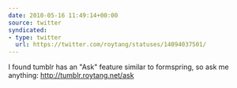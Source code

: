 ```yaml
---
date: 2010-05-16 11:49:14+00:00
source: twitter
syndicated:
- type: twitter
  url: https://twitter.com/roytang/statuses/14094037501/
---
```


I found tumblr has an "Ask" feature similar to formspring, so ask me anything: http://tumblr.roytang.net/ask